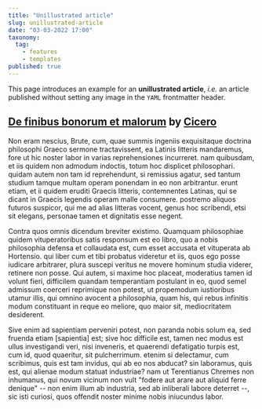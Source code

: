 ```yaml
---
title: "Unillustrated article"
slug: unillustrated-article
date: "03-03-2022 17:00"
taxonomy:
  tag:
    - features
    - templates
published: true
---
```


This page introduces an example for an **unillustrated article**, _i.e._ an article published without setting any image in the `YAML` frontmatter header.

## [De finibus bonorum et malorum](https://la.wikisource.org/wiki/De_finibus_bonorum_et_malorum/Liber_Primus) by [Cicero](https://en.wikipedia.org/wiki/Cicero)

Non eram nescius, Brute, cum, quae summis ingeniis exquisitaque doctrina philosophi Graeco sermone tractavissent, ea Latinis litteris mandaremus, fore ut hic noster labor in varias reprehensiones incurreret. nam quibusdam, et iis quidem non admodum indoctis, totum hoc displicet philosophari. quidam autem non tam id reprehendunt, si remissius agatur, sed tantum studium tamque multam operam ponendam in eo non arbitrantur. erunt etiam, et ii quidem eruditi Graecis litteris, contemnentes Latinas, qui se dicant in Graecis legendis operam malle consumere. postremo aliquos futuros suspicor, qui me ad alias litteras vocent, genus hoc scribendi, etsi sit elegans, personae tamen et dignitatis esse negent.

Contra quos omnis dicendum breviter existimo. Quamquam philosophiae quidem vituperatoribus satis responsum est eo libro, quo a nobis philosophia defensa et collaudata est, cum esset accusata et vituperata ab Hortensio. qui liber cum et tibi probatus videretur et iis, quos ego posse iudicare arbitrarer, plura suscepi veritus ne movere hominum studia viderer, retinere non posse. Qui autem, si maxime hoc placeat, moderatius tamen id volunt fieri, difficilem quandam temperantiam postulant in eo, quod semel admissum coerceri reprimique non potest, ut propemodum iustioribus utamur illis, qui omnino avocent a philosophia, quam his, qui rebus infinitis modum constituant in reque eo meliore, quo maior sit, mediocritatem desiderent.

Sive enim ad sapientiam perveniri potest, non paranda nobis solum ea, sed fruenda etiam [sapientia] est; sive hoc difficile est, tamen nec modus est ullus investigandi veri, nisi inveneris, et quaerendi defatigatio turpis est, cum id, quod quaeritur, sit pulcherrimum. etenim si delectamur, cum scribimus, quis est tam invidus, qui ab eo nos abducat? sin laboramus, quis est, qui alienae modum statuat industriae? nam ut Terentianus Chremes non inhumanus, qui novum vicinum non vult "fodere aut arare aut aliquid ferre denique" -- non enim illum ab industria, sed ab inliberali labore deterret --, sic isti curiosi, quos offendit noster minime nobis iniucundus labor.
